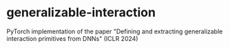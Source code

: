 # generalizable-interaction
PyTorch implementation of the paper "Defining and extracting generalizable interaction primitives from DNNs" (ICLR 2024)
